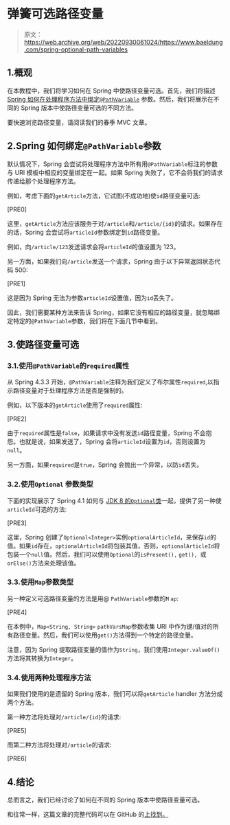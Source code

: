 # 弹簧可选路径变量

> 原文：<https://web.archive.org/web/20220930061024/https://www.baeldung.com/spring-optional-path-variables>

## 1.概观

在本教程中，我们将学习如何在 Spring 中使路径变量可选。首先，我们将描述[Spring 如何在处理程序方法中绑定`@PathVariable`](/web/20221207175422/https://www.baeldung.com/spring-requestmapping) 参数。然后，我们将展示在不同的 Spring 版本中使路径变量可选的不同方法。

要快速浏览路径变量，请阅读我们的春季 MVC 文章。

## 2.Spring 如何绑定`@PathVariable`参数

默认情况下，Spring 会尝试将处理程序方法中所有用`@PathVariable`标注的参数与 URI 模板中相应的变量绑定在一起。如果 Spring 失败了，它不会将我们的请求传递给那个处理程序方法。

例如，考虑下面的`getArticle`方法，它试图(不成功地)使`id`路径变量可选:

[PRE0]

这里，`getArticle`方法应该服务于对`/article`和`/article/{id}`的请求。如果存在的话，Spring 会尝试将`articleId`参数绑定到`id`路径变量。

例如，向`/article/123`发送请求会将`articleId`的值设置为 123。

另一方面，如果我们向`/article`发送一个请求，Spring 由于以下异常返回状态代码 500:

[PRE1]

这是因为 Spring 无法为参数`articleId`设置值，因为`id`丢失了。

因此，我们需要某种方法来告诉 Spring，如果它没有相应的路径变量，就忽略绑定特定的`@PathVariable`参数，我们将在下面几节中看到。

## 3.使路径变量可选

### 3.1.使用`@PathVariable`的`required`属性

从 Spring 4.3.3 开始，`@PathVariable`注释为我们定义了布尔属性`required`,以指示路径变量对于处理程序方法是否是强制的。

例如，以下版本的`getArticle`使用了`required`属性:

[PRE2]

由于`required`属性是`false`，如果请求中没有发送`id`路径变量，Spring 不会抱怨。也就是说，如果发送了，Spring 会将`articleId`设置为`id`，否则设置为`null`。

另一方面，如果`required`是`true`，Spring 会抛出一个异常，以防`id`丢失。

### 3.2.使用`Optional` 参数类型

下面的实现展示了 Spring 4.1 如何与 [JDK 8 的`Optional`类](/web/20221207175422/https://www.baeldung.com/java-optional)一起，提供了另一种使`articleId`可选的方法:

[PRE3]

这里，Spring 创建了`Optional<Integer>`实例`optionalArticleId`，来保存`id`的值。如果`id`存在，`optionalArticleId`将包装其值，否则，`optionalArticleId`将包装一个`null`值。然后，我们可以使用`Optional`的`isPresent(),` `get(), `或`orElse()`方法来处理该值。

### 3.3.使用`Map`参数类型

另一种定义可选路径变量的方法是用@ `PathVariable`参数的`M` `ap`:

[PRE4]

在本例中，`Map<String, String>` `pathVarsMap`参数收集 URI 中作为键/值对的所有路径变量。然后，我们可以使用`get()`方法得到一个特定的路径变量。

注意，因为 Spring 提取路径变量的值作为`String`，我们使用`Integer.valueOf()`方法将其转换为`Integer`。

### 3.4.使用两种处理程序方法

如果我们使用的是遗留的 Spring 版本，我们可以将`getArticle` handler 方法分成两个方法。

第一种方法将处理对`/article/{id}`的请求:

[PRE5]

而第二种方法将处理对`/article`的请求:

[PRE6]

## 4.结论

总而言之，我们已经讨论了如何在不同的 Spring 版本中使路径变量可选。

和往常一样，这篇文章的完整代码可以在 GitHub 的[上找到。](https://web.archive.org/web/20221207175422/https://github.com/eugenp/tutorials/tree/master/spring-web-modules/spring-mvc-basics-4)